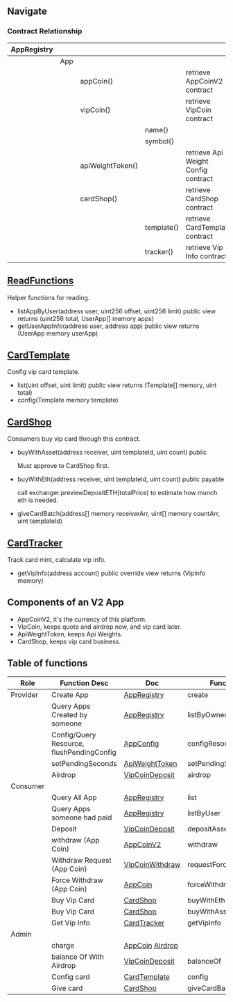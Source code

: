 ## Navigate
### Contract Relationship
|AppRegistry|    |   |||
|  ----|  ----  | ----  | ---- |----|
|  |  App  |   |  ||
|  |    | appCoin() | | retrieve AppCoinV2 contract |
|  |    | vipCoin()  | | retrieve VipCoin contract |
|  |    |   | name() |  |
|  |    |   | symbol() | |
|  |    | apiWeightToken() | | retrieve Api Weight Config contract |
|  |    | cardShop()  | |retrieve CardShop contract |
|  |    |   | template() |retrieve CardTemplate contract |
|  |    |   | tracker() | retrieve Vip Info contract |
## [ReadFunctions](ReadFunctions.md)
Helper functions for reading.
 - listAppByUser(address user, uint256 offset, uint256 limit) public view returns (uint256 total, UserApp[] memory apps)
 - getUserAppInfo(address user, address app) public view returns (UserApp memory userApp)
## [CardTemplate](CardTemplate.md)
Config vip card template.
 - list(uint offset, uint limit) public view returns (Template[] memory, uint total)
 - config(Template memory template)
## [CardShop](CardShop.md)
Consumers buy vip card through this contract.
- buyWithAsset(address receiver, uint templateId, uint count) public
  
  Must approve to CardShop first.
- buyWithEth(address receiver, uint templateId, uint count) public payable

  call exchanger.previewDepositETH(totalPrice) to estimate how munch eth is needed.
- giveCardBatch(address[] memory receiverArr, uint[] memory countArr, uint templateId)
## [CardTracker](CardTracker.md)
Track card mint, calculate vip info.
- getVipInfo(address account) public override view returns (VipInfo memory)

## Components of an V2 App
- AppCoinV2, it's the currency of this platform.
- VipCoin, keeps quota and airdrop now, and vip card later.
- ApiWeightToken, keeps Api Weights.
- CardShop, keeps vip card business.
## Table of functions

|Role|  Function Desc  | Doc  |Function|
|  ----|  ----  | ----  | ---- |
| Provider|  Create App  | [AppRegistry](AppRegistry.md)  |create|
| | Query Apps Created by someone  | [AppRegistry](AppRegistry.md) |listByOwner|
| | Config/Query Resource, flushPendingConfig | [AppConfig](../AppConfig.md) |configResourceBatch|
| | setPendingSeconds   | [ApiWeightToken](ApiWeightToken.md) |setPendingSeconds|
| | Airdrop  | [VipCoinDeposit](VipCoinDeposit.md) |airdrop|
| Consumer|    |   ||
| | Query All App  | [AppRegistry](AppRegistry.md) |list|
| | Query Apps someone had paid  | [AppRegistry](AppRegistry.md) |listByUser|
| | Deposit  | [VipCoinDeposit](VipCoinDeposit.md) |depositAsset|
| | withdraw (App Coin) | [AppCoinV2](AppCoinV2.md) |withdraw|
| | Withdraw Request (App Coin) | [VipCoinWithdraw](VipCoinWithdraw.md) |requestForceWithdraw|
| | Force Withdraw (App Coin) | [AppCoin](VipCoinWithdraw.md) |forceWithdraw|
| | Buy Vip Card | [CardShop](CardShop.md) |buyWithEth|
| | Buy Vip Card | [CardShop](CardShop.md) |buyWithAsset|
| | Get Vip Info | [CardTracker](CardTracker.md) |getVipInfo|
| Admin|    |   ||
| | charge  | [AppCoin](VipCoinDeposit.md) [Airdrop](Airdrop.md) ||
| | balance Of With Airdrop  | [VipCoinDeposit](VipCoinDeposit.md) |balanceOf|
| | Config card | [CardTemplate](CardTemplate.md) |config|
| | Give card | [CardShop](CardShop.md) |giveCardBatch|

